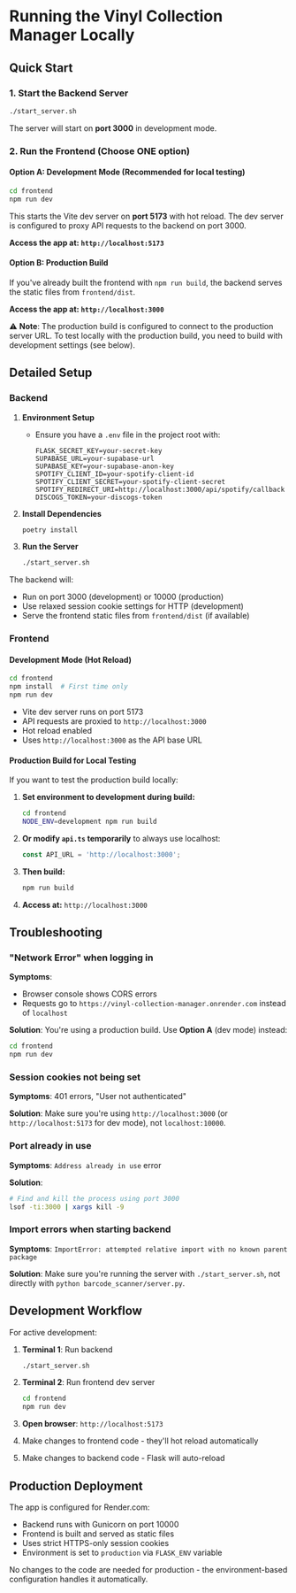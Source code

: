 # Running the Vinyl Collection Manager Locally

## Quick Start

### 1. Start the Backend Server

```bash
./start_server.sh
```

The server will start on **port 3000** in development mode.

### 2. Run the Frontend (Choose ONE option)

#### Option A: Development Mode (Recommended for local testing)

```bash
cd frontend
npm run dev
```

This starts the Vite dev server on **port 5173** with hot reload. The dev server is configured to proxy API requests to the backend on port 3000.

**Access the app at: `http://localhost:5173`**

#### Option B: Production Build

If you've already built the frontend with `npm run build`, the backend serves the static files from `frontend/dist`.

**Access the app at: `http://localhost:3000`**

⚠️ **Note**: The production build is configured to connect to the production server URL. To test locally with the production build, you need to build with development settings (see below).

## Detailed Setup

### Backend

1. **Environment Setup**
   - Ensure you have a `.env` file in the project root with:
     ```
     FLASK_SECRET_KEY=your-secret-key
     SUPABASE_URL=your-supabase-url
     SUPABASE_KEY=your-supabase-anon-key
     SPOTIFY_CLIENT_ID=your-spotify-client-id
     SPOTIFY_CLIENT_SECRET=your-spotify-client-secret
     SPOTIFY_REDIRECT_URI=http://localhost:3000/api/spotify/callback
     DISCOGS_TOKEN=your-discogs-token
     ```

2. **Install Dependencies**
   ```bash
   poetry install
   ```

3. **Run the Server**
   ```bash
   ./start_server.sh
   ```

The backend will:
- Run on port 3000 (development) or 10000 (production)
- Use relaxed session cookie settings for HTTP (development)
- Serve the frontend static files from `frontend/dist` (if available)

### Frontend

#### Development Mode (Hot Reload)

```bash
cd frontend
npm install  # First time only
npm run dev
```

- Vite dev server runs on port 5173
- API requests are proxied to `http://localhost:3000`
- Hot reload enabled
- Uses `http://localhost:3000` as the API base URL

#### Production Build for Local Testing

If you want to test the production build locally:

1. **Set environment to development during build:**
   ```bash
   cd frontend
   NODE_ENV=development npm run build
   ```

2. **Or modify `api.ts` temporarily** to always use localhost:
   ```typescript
   const API_URL = 'http://localhost:3000';
   ```

3. **Then build:**
   ```bash
   npm run build
   ```

4. **Access at:** `http://localhost:3000`

## Troubleshooting

### "Network Error" when logging in

**Symptoms**: 
- Browser console shows CORS errors
- Requests go to `https://vinyl-collection-manager.onrender.com` instead of `localhost`

**Solution**: You're using a production build. Use **Option A** (dev mode) instead:
```bash
cd frontend
npm run dev
```

### Session cookies not being set

**Symptoms**: 401 errors, "User not authenticated"

**Solution**: Make sure you're using `http://localhost:3000` (or `http://localhost:5173` for dev mode), not `localhost:10000`.

### Port already in use

**Symptoms**: `Address already in use` error

**Solution**:
```bash
# Find and kill the process using port 3000
lsof -ti:3000 | xargs kill -9
```

### Import errors when starting backend

**Symptoms**: `ImportError: attempted relative import with no known parent package`

**Solution**: Make sure you're running the server with `./start_server.sh`, not directly with `python barcode_scanner/server.py`.

## Development Workflow

For active development:

1. **Terminal 1**: Run backend
   ```bash
   ./start_server.sh
   ```

2. **Terminal 2**: Run frontend dev server
   ```bash
   cd frontend
   npm run dev
   ```

3. **Open browser**: `http://localhost:5173`

4. Make changes to frontend code - they'll hot reload automatically
5. Make changes to backend code - Flask will auto-reload

## Production Deployment

The app is configured for Render.com:

- Backend runs with Gunicorn on port 10000
- Frontend is built and served as static files
- Uses strict HTTPS-only session cookies
- Environment is set to `production` via `FLASK_ENV` variable

No changes to the code are needed for production - the environment-based configuration handles it automatically.

